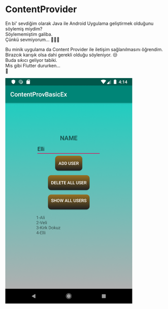 # ContentProvider

En bi' sevdiğim olarak Java ile Android Uygulama geliştirmek olduğunu söylemiş miydim?<br>
Söylememiştim galiba. <br>Çünkü sevmiyorum...
🙇🏻‍♀️

Bu minik uygulama da Content Provider ile iletişim sağlanılmasını öğrendim. <br>
Birazcık karışık olsa dahi gerekli olduğu söyleniyor.  😒 <br>
Buda sıkıcı geliyor tabiki. <br>
Mis gibi Flutter dururken...<br>
🙁

<img src = "https://github.com/Bucerella/ContentProvider/blob/master/app/src/main/res/drawable/ss.png" width = 400>
